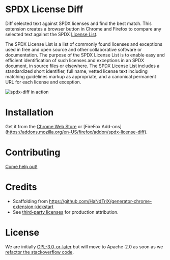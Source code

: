 # SPDX License Diff

Diff selected text against SPDX licenses and find the best match. This extension creates a browser button in Chrome and Firefox to compare any selected text against the SPDX [License List](https://spdx.org/licenses/).

The SPDX License List is a list of commonly found licenses and exceptions used in free and open source and other collaborative software or documentation. The purpose of the SPDX License List is to enable easy and efficient identification of such licenses and exceptions in an SPDX document, in source files or elsewhere. The SPDX License List includes a standardized short identifier, full name, vetted license text including matching guidelines markup as appropriate, and a canonical permanent URL for each license and exception.

![spdx-diff in action](images/spdx-diff.gif)

# Installation

Get it from the [Chrome Web Store](https://chrome.google.com/webstore/detail/spdx-diff/kfoadicmilbgnicoldjmccpaicejacdh) or [FireFox Add-ons] (https://addons.mozilla.org/en-US/firefox/addon/spdx-license-diff).

# Contributing
[Come help out!](CONTRIBUTING.md)

# Credits
- Scaffolding from <https://github.com/HaNdTriX/generator-chrome-extension-kickstart>
- See [third-party licenses](oss-attribution/attribution.txt) for production attribution.

# License
We are initially [GPL-3.0-or-later](LICENSE) but will move to Apache-2.0 as soon as we [refactor the stackoverflow code](#7).
